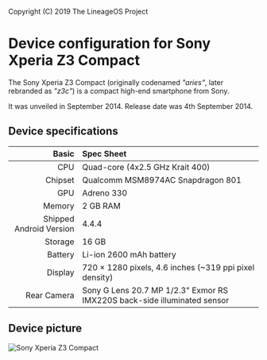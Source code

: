 Copyright (C) 2019 The LineageOS Project

Device configuration for Sony Xperia Z3 Compact
=========================================

The Sony Xperia Z3 Compact (originally codenamed _"aries"_, later rebranded as _"z3c"_) is a compact high-end smartphone from Sony.

It was unveiled in September 2014. Release date was 4th September 2014.

## Device specifications

Basic   | Spec Sheet
-------:|:-------------------------
CPU     | Quad-core (4x2.5 GHz Krait 400)
Chipset | Qualcomm MSM8974AC Snapdragon 801
GPU     | Adreno 330
Memory  | 2 GB RAM
Shipped Android Version | 4.4.4
Storage | 16 GB
Battery | Li-ion 2600 mAh battery
Display | 720 × 1280 pixels, 4.6 inches (~319 ppi pixel density)
Rear Camera  | Sony G Lens 20.7 MP 1/2.3" Exmor RS IMX220S back-side illuminated sensor


## Device picture

![Sony Xperia Z3 Compact](https://cdn.support.sonymobile.com/pi/xperiaz3compact.png "Sony Xperia Z3 Compact in Ocean Green")
